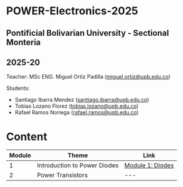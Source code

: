 # POWER-Electronics-2025

## Pontificial Bolivarian University - Sectional Monteria
## 2025-20

Teacher: MSc ENG. Miguel Ortiz Padilla (miguel.ortiz@upb.edu.co)

Students:
- Santiago Ibarra Mendez (santiago.ibarra@upb.edu.co)
- Tobias Lozano Florez (tobias.lozano@upb.edu.co)
- Rafael Ramos Noriega (rafael.ramos@upb.edu.co)

# Content
|  Module  |           Theme            |    Link                                                   |
|----------|----------------------------|-----------------------------------------------------------|
|     1    |Introduction to Power Diodes|    [Module 1: Diodes](Module%201%20Diodes/module_1_info.md)  |
|2|Power Transistors  | ---  |

